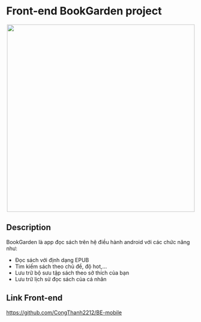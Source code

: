 # Front-end BookGarden project
<p align="center">
  <img width="500" src="https://media.istockphoto.com/id/1025274276/vi/vec-to/gi%C3%A1o-d%E1%BB%A5c.jpg?s=612x612&w=0&k=20&c=bCbcv4gYkMxL0qc3B_kdYUG1eaxP7g-uVCANWf6On0I=" alt="">
</p>

## Description
BookGarden là app đọc sách trên hệ điều hành android với các chức năng như:
+ Đọc sách với định dạng EPUB
+ Tìm kiếm sách theo chủ đề, độ hot,...
+ Lưu trữ bộ sưu tập sách theo sở thích của bạn
+ Lưu trữ lịch sử đọc sách của cá nhân

## Link Front-end
https://github.com/CongThanh2212/BE-mobile
